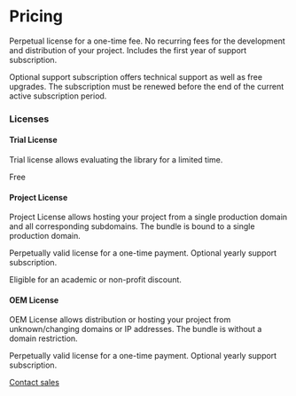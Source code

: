 # Pricing

Perpetual license for a one-time fee. No recurring fees for the development and distribution of your project. Includes the first year of support subscription.

Optional support subscription offers technical support as well as free upgrades. The subscription must be renewed before the end of the current active subscription period.

### Licenses

#### Trial License

Trial license allows evaluating the library for a limited time.

Free

#### Project License

Project License allows hosting your project from a single production domain and all corresponding subdomains. The bundle is bound to a single production domain.

Perpetually valid license for a one-time payment. Optional yearly support subscription.

Eligible for an academic or non-profit discount.

#### OEM License

OEM License allows distribution or hosting your project from unknown/changing domains or IP addresses. The bundle is without a domain restriction.

Perpetually valid license for a one-time payment. Optional yearly support subscription.

[Contact sales](https://weatherlayers.com/)
